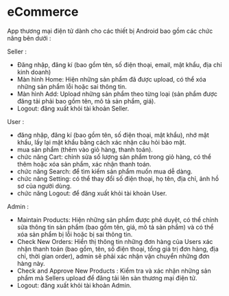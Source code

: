 # eCommerce
App thương mại điện tử dành cho các thiết bị Android bao gồm các chức năng bên dưới :

Seller : 
- Đăng nhập, đăng kí (bao gồm tên, số điện thoại, email, mật khẩu, địa chỉ kinh doanh)  
- Màn hình Home: Hiện những sản phẩm đã được upload, có thể xóa những sản phẩm lỗi hoặc sai thông tin.
- Màn hình Add: Upload những sản phẩm theo từng loại (sản phẩm được đăng tải phải bao gồm tên, mô tả sản phẩm, giá).
- Logout: đăng xuất khỏi tài khoản Seller.
         
User : 
- đăng nhập, đăng kí (bao gồm tên, số điện thoại, mật khẩu), nhớ mật khẩu, lấy lại mật khẩu bằng cách xác nhận câu hỏi bảo mật.
- mua sản phẩm (thêm vào giỏ hàng, thanh toán).
- chức năng Cart: chỉnh sửa số lượng sản phẩm trong giỏ hàng, có thể thêm hoặc xóa sản phẩm, xác nhận thanh toán.
- chức năng Search: để tìm kiếm sản phẩm muốn mua dễ dàng.
- chức năng Setting: có thể thay đổi số điện thoại, họ tên, địa chỉ, ảnh hồ sơ của người dùng.
- chức năng Logout: để đăng xuất khỏi tài khoản User. 
         
Admin : 
- Maintain Products: Hiện những sản phẩm được phê duyệt, có thể chỉnh sửa thông tin sản phẩm (bao gồm tên, giá, mô tả sản phẩm) và có thể xóa sản             phẩm bị lỗi hoặc bị sai thông tin.
- Check New Orders: Hiển thị thông tin những đơn hàng của Users xác nhận thanh toán (bao gồm, tên, số điện thoại, tổng giá trị đơn hàng, địa chỉ,             thời gian order), admin sẽ phải xác nhận vận chuyển những đơn hàng này.
 - Check and Approve New Products : Kiểm tra và xác nhận những sản phẩm mà Sellers upload để đăng tải lên sàn thương mại điện tử.
 - Logout: đăng xuất khỏi tài khoản Admin.
